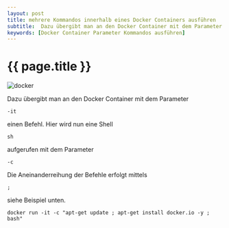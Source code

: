 ```yaml
---
layout: post
title: mehrere Kommandos innerhalb eines Docker Containers ausführen
subtitle:  Dazu übergibt man an den Docker Container mit dem Parameter -it einen Befehl. Hier wird nun eine Shell sh aufgerufen mit dem Parameter -c Die Aneinanderreihung der Befehle erfolgt mittels ; siehe Beispiel unten.
keywords: [Docker Container Parameter Kommandos ausführen]
---
```

# {{ page.title }}


![docker](https://www.elastic2ls.com/wp-content/uploads/2016/08/DockerLogo-300x150.png)


Dazu übergibt man an den Docker Container mit dem Parameter

`-it`

einen Befehl. Hier wird nun eine Shell

`sh`

aufgerufen mit dem Parameter

`-c`

Die Aneinanderreihung der Befehle erfolgt mittels

`;`

siehe Beispiel unten.  

```
docker run -it -c "apt-get update ; apt-get install docker.io -y ; bash"
```
